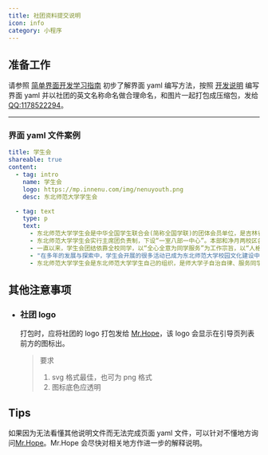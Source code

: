 ```yaml
---
title: 社团资料提交说明
icon: info
category: 小程序
---
```


## 准备工作

请参照 [简单界面开发学习指南](simple-debug.md) 初步了解界面 yaml 编写方法，按照 [开发说明](frameDescription.md) 编写界面 yaml 并以社团的英文名称命名做合理命名，和图片一起打包成压缩包，发给 [QQ:1178522294](https://wpa.qq.com/msgrd?v=3&uin=1178522294&site=qq)。

---

### 界面 yaml 文件案例

```yaml
title: 学生会
shareable: true
content:
  - tag: intro
    name: 学生会
    logo: https://mp.innenu.com/img/nenuyouth.png
    desc: 东北师范大学学生会

  - tag: text
    type: p
    text:
      - 东北师范大学学生会是中华全国学生联合会(简称全国学联)的团体会员单位，是吉林省学生联合会主席单位，是学校党委领导、校团委具体指导，自主开展工作的学生群众性组织，是同学与学校之间的联系纽带。
      - 东北师范大学学生会实行主席团负责制，下设“一室八部一中心”。本部和净月两校区各设校区学生会，由主席(副主席)、办公室、学研部、宣传部、生活部、权益部、文艺部、体育部、民族部、女生部、大学生新媒体中心组成。各学院(部)学生会是东北师范大学学生会在各学院的直属学生组织，他们在同级党委领导、团委指导下开展工作，接受校学生会的领导和指导，并协助校学生会开展工作。
      - 一直以来，学生会团结依靠全校同学，以“全心全意为同学服务”为工作宗旨，以“人格的魅力，学习的楷模，工作的典范”为培养目标，以“引导、组织、维护、服务”为主要工作职能，努力营造良好校园文化氛围，着力打造精品校园文化活动，切实维护学生基本利益，服务学生合理需求，获得了全校师生的一致认可和广泛支持。
      - "在多年的发展与探索中，学生会开展的很多活动已成为东北师范大学校园文化建设中的品牌项目: 已成功举办二十四届的“大学生教师技能大赛”是最受同学们关注和欢迎的比赛，夯实教师基本功，提高职业素养，充分体现了东北师范大学“为基础教育服务”的办学宗旨；权益部、生活部下设学生学风自我建设委员会、读书文化建设委员会、寝室文化建设委员会、就餐文化建设委员会四大委员会，针对学校读书文化、就餐文化、寝室文化、学风建设等方面进行广泛调研，关注同学们学习、生活中遇到的困难，及时为学生和学校搭建沟通平台；“大学生优秀传统文化素养培育工程”系列教育活动，针对学生思想文化道德建设，开展丰富有趣、贴近生活的课程与活动；“学士杯”足球赛、“精英杯”篮球赛等活动的开展，提高了学生的身体素质，丰富了课余生活，有效促进了各学院同学之间的交流；“激情年华”大学生风采展示系列活动、“炫亮东师”原创艺术比赛等格调高雅、体系健全的文艺活动，提高了学生的鉴赏能力和审美情趣；一年一度的“女生文化节”和“民族文化节”更成为了一道道青春靓丽的风景；大学生新媒体中心管理运营的“东师青年”微信平台已成为我校规模最大、用户活跃度最高的网络互动平台，在全国高校微信影响力排行榜中，多次排名第一，引领了学生主流价值观，弘扬了青春正能量。"
      - 东北师范大学学生会是东北师范大学学生自己的组织，是师大学子自治自律、服务同学的园地，更是我们大家心灵的归属和共同的家园。我们为年轻和梦想搭建一个绚亮的舞台，我们期待，能有越来越多的同学可以在这个舞台上翩然起舞!
```

## 其他注意事项

- ### 社团 logo

  打包时，应将社团的 logo 打包发给 [Mr.Hope](https://wpa.qq.com/msgrd?v=3&uin=1178522294&site=qq)，该 logo 会显示在引导页列表前方的图标出。

  > 要求
  >
  > 1. svg 格式最佳，也可为 png 格式
  > 1. 图标底色应透明

## Tips

如果因为无法看懂其他说明文件而无法完成页面 yaml 文件，可以针对不懂地方询问[Mr.Hope](https://wpa.qq.com/msgrd?v=3&uin=1178522294&site=qq)。Mr.Hope 会尽快对相关地方作进一步的解释说明。
